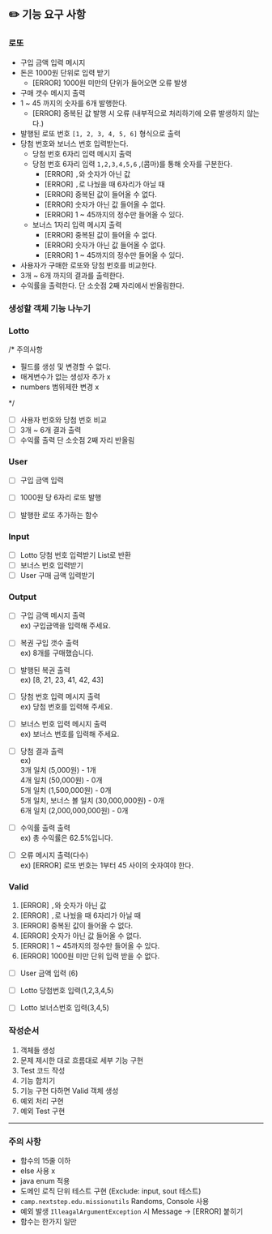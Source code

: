 ## ✏️ 기능 요구 사항


### 로또
- 구입 금액 입력 메시지
- 돈은 1000원 단위로 입력 받기  
  - [ERROR] 1000원 미만의 단위가 들어오면 오류 발생
- 구매 갯수 메시지 출력
- 1 ~ 45 까지의 숫자를 6개 발행한다.
  - [ERROR] 중복된 값 발행 시 오류 (내부적으로 처리하기에 오류 발생하지 않는다.)
- 발행된 로또 번호 `[1, 2, 3, 4, 5, 6]` 형식으로 출력
- 당첨 번호와 보너스 번호 입력받는다.
  - 당첨 번호 6자리 입력 메시지 출력
  - 당첨 번호 6자리 입력 `1,2,3,4,5,6` ,(콤마)를 통해 숫자를 구분한다.
    - [ERROR] `,`와 숫자가 아닌 값
    - [ERROR] `,`로 나눴을 때 6자리가 아닐 때
    - [ERROR] 중복된 값이 들어올 수 없다.
    - [ERROR] 숫자가 아닌 값 들어올 수 없다.
    - [ERROR] 1 ~ 45까지의 정수만 들어올 수 있다.
  - 보너스 1자리 입력 메시지 출력
    - [ERROR] 중복된 값이 들어올 수 없다.
    - [ERROR] 숫자가 아닌 값 들어올 수 없다.
    - [ERROR] 1 ~ 45까지의 정수만 들어올 수 있다.
- 사용자가 구매한 로또와 당첨 번호를 비교한다.
- 3개 ~ 6개 까지의 결과를 출력한다.
- 수익률을 출력한다. 단 소숫점 2째 자리에서 반올림한다.

### 생성할 객체 기능 나누기

### Lotto
/*
주의사항
- 필드를 생성 및 변경할 수 없다.
- 매게변수가 없는 생성자 추가 x
- numbers 범위제한 변경 x

*/

- [ ] 사용자 번호와 당첨 번호 비교
- [ ] 3개 ~ 6개 결과 출력
- [ ] 수익률 출력 단 소숫점 2째 자리 반올림

### User

- [ ] 구입 금액 입력
- [ ] 1000원 당 6자리 로또 발행
- [ ] 발행한 로또 추가하는 함수


### Input

- [ ] Lotto 당첨 번호 입력받기 List<Integer>로 반환
- [ ] 보너스 번호 입력받기
- [ ] User 구매 금액 입력받기

### Output

- [ ] 구입 금액 메시지 출력<br>
  ex) 구입금액을 입력해 주세요.
- [ ] 복권 구입 갯수 출력<br>
ex) 8개를 구매했습니다.
- [ ] 발행된 복권 출력<br>
ex) [8, 21, 23, 41, 42, 43]
- [ ] 당첨 번호 입력 메시지 출력<br>
ex) 당첨 번호를 입력해 주세요.
- [ ] 보너스 번호 입력 메시지 출력<br>
ex) 보너스 번호를 입력해 주세요.
- [ ] 당첨 결과 출력<br>
ex)<br>
3개 일치 (5,000원) - 1개<br>
4개 일치 (50,000원) - 0개<br>
5개 일치 (1,500,000원) - 0개<br>
5개 일치, 보너스 볼 일치 (30,000,000원) - 0개<br>
6개 일치 (2,000,000,000원) - 0개<br>
- [ ] 수익률 출력 출력<br>
ex) 총 수익률은 62.5%입니다.
- [ ] 오류 메시지 출력(다수)<br>
ex) [ERROR] 로또 번호는 1부터 45 사이의 숫자여야 한다.


### Valid

1. [ERROR] `,`와 숫자가 아닌 값
2. [ERROR] `,`로 나눴을 때 6자리가 아닐 때
3. [ERROR] 중복된 값이 들어올 수 없다.
4. [ERROR] 숫자가 아닌 값 들어올 수 없다.
5. [ERROR] 1 ~ 45까지의 정수만 들어올 수 있다.
6. [ERROR] 1000원 미만 단위 입력 받을 수 없다.
-[ ] User 금액 입력 (6)
-[ ] Lotto 당첨번호 입력(1,2,3,4,5)
-[ ] Lotto 보너스번호 입력(3,4,5)


### 작성순서

1. 객체들 생성
2. 문제 제시한 대로 흐름대로 세부 기능 구현
3. Test 코드 작성
4. 기능 합치기
5. 기능 구현 다하면 Valid 객체 생성
6. 예외 처리 구현
7. 예외 Test 구현






---

### 주의 사항
- 함수의 15줄 이하
- else 사용 x
- java enum 적용
- 도메인 로직 단위 테스트 구현 (Exclude: input, sout 테스트)
- `camp.nextstep.edu.missionutils` Randoms, Console 사용
- 예외 발생 `IlleagalArgumentException` 시 Message -> [ERROR] 붙히기
- 함수는 한가지 일만 

